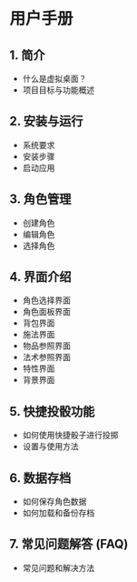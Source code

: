 # 用户手册

## 1. 简介
- 什么是虚拟桌面？
- 项目目标与功能概述

## 2. 安装与运行
- 系统要求
- 安装步骤
- 启动应用

## 3. 角色管理
- 创建角色
- 编辑角色
- 选择角色

## 4. 界面介绍
- 角色选择界面
- 角色面板界面
- 背包界面
- 施法界面
- 物品参照界面
- 法术参照界面
- 特性界面
- 背景界面

## 5. 快捷投骰功能
- 如何使用快捷骰子进行投掷
- 设置与使用方法

## 6. 数据存档
- 如何保存角色数据
- 如何加载和备份存档

## 7. 常见问题解答 (FAQ)
- 常见问题和解决方法
